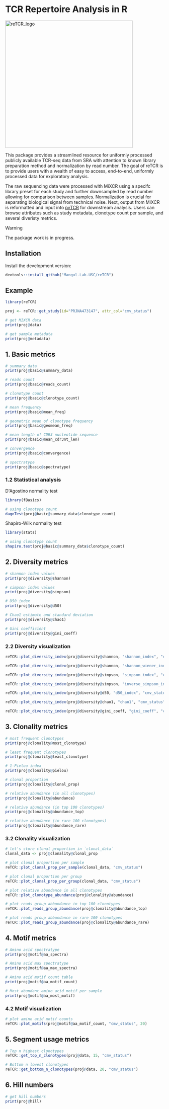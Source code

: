 # TCR Repertoire Analysis in R


<img width="405" alt="reTCR_logo" src="https://github.com/Mangul-Lab-USC/reTCR/assets/118077332/a7a21580-d8d1-49bc-ae2a-b65af1da7f37">

This package provides a streamlined resource for uniformly processed publicly available TCR-seq data from SRA with attention to known library preparation method and normalization by read number. The goal of reTCR is to provide users with a wealth of easy to access, end-to-end, uniformly processed data for exploratory analysis. 

The raw sequencing data were processed with MiXCR using a specifc library preset for each study and further downsampled by read number allowing for comparison between samples. Normalization is crucial for separating biological signal from technical noise. Next, output from MiXCR is reformatted and input into [pyTCR](https://github.com/Mangul-Lab-USC/pyTCR) for downstream analysis. Users can browse attributes such as study metadata, clonotype count per sample, and several diveristy metrics. 

> [!WARNING]
> The package work is in progress.

## Installation

Install the development version:

```r
devtools::install_github("Mangul-Lab-USC/reTCR")
```

## Example

```r
library(reTCR)

proj <- reTCR::get_study(id="PRJNA473147", attr_col="cmv_status")

# get MIXCR data
print(proj@data)

# get sample metadata
print(proj@metadata)
```

## 1. Basic metrics

```r
# summary data
print(proj@basic@summary_data)

# reads count
print(proj@basic@reads_count)

# clonotype count
print(proj@basic@clonotype_count)

# mean frequency
print(proj@basic@mean_freq)

# geometric mean of clonotype frequency
print(proj@basic@geomean_freq)

# mean length of CDR3 nucleotide sequence
print(proj@basic@mean_cdr3nt_len)

# convergence
print(proj@basic@convergence)

# spectratype
print(proj@basic@spectratype)
```

### 1.2 Statistical analysis

D'Agostino normality test

```r
library(fBasics)

# using clonotype count
dagoTest(proj@basic@summary_data$clonotype_count)
```

Shapiro-Wilk normality test

```r
library(stats)

# using clonotype count
shapiro.test(proj@basic@summary_data$clonotype_count)
```

## 2. Diversity metrics

```r
# shannon index values
print(proj@diversity@shannon)

# simpson index values
print(proj@diversity@simpson)

# D50 index
print(proj@diversity@d50)

# Chao1 estimate and standard deviation
print(proj@diversity@chao1)

# Gini coefficient
print(proj@diversity@gini_coeff)
```

### 2.2 Diversity visualization

```r
reTCR::plot_diversity_index(proj@diversity@shannon, "shannon_index", "cmv_status")

reTCR::plot_diversity_index(proj@diversity@shannon, "shannon_wiener_index", "cmv_status")

reTCR::plot_diversity_index(proj@diversity@simpson, "simpson_index", "cmv_status")

reTCR::plot_diversity_index(proj@diversity@simpson, "inverse_simpson_index", "cmv_status")

reTCR::plot_diversity_index(proj@diversity@d50, "d50_index", "cmv_status")

reTCR::plot_diversity_index(proj@diversity@chao1, "chao1", "cmv_status")

reTCR::plot_diversity_index(proj@diversity@gini_coeff, "gini_coeff", "cmv_status")
```

## 3. Clonality metrics

```r
# most frequent clonotypes
print(proj@clonality@most_clonotype)

# least frequent clonotypes
print(proj@clonality@least_clonotype)

# 1-Pielou index
print(proj@clonality@pielou)

# clonal proportion
print(proj@clonality@clonal_prop)

# relative abundance (in all clonotypes)
print(proj@clonality@abundance)

# relative abundance (in top 100 clonotypes)
print(proj@clonality@abundance_top)

# relative abundance (in rare 100 clonotypes)
print(proj@clonality@abundance_rare)
```

### 3.2 Clonality visualization

```r
# let's store clonal proportion in `clonal_data`
clonal_data <- proj@clonality@clonal_prop

# plot clonal proportion per sample
reTCR::plot_clonal_prop_per_sample(clonal_data, "cmv_status")

# plot clonal proportion per group
reTCR::plot_clonal_prop_per_group(clonal_data, "cmv_status")

# plot relative abundance in all clonotypes
reTCR::plot_clonotype_abundance(proj@clonality@abundance)

# plot reads group abbundance in top 100 clonotypes
reTCR::plot_reads_group_abundance(proj@clonality@abundance_top)

# plot reads group abbundance in rare 100 clonotypes
reTCR::plot_reads_group_abundance(proj@clonality@abundance_rare)
```

## 4. Motif metrics

```r
# Amino acid spectratype
print(proj@motif@aa_spectra)

# Amino acid max spectratype
print(proj@motif@aa_max_spectra)

# Amino acid motif count table
print(proj@motif@aa_motif_count)

# Most abundant amino acid motif per sample
print(proj@motif@aa_most_motif)
```

### 4.2 Motif visualization

```r
# plot amino acid motif counts
reTCR::plot_motifs(proj@motif@aa_motif_count, "cmv_status", 20)
```

## 5. Segment usage metrics

```r
# Top n highest clonotypes
reTCR::get_top_n_clonotypes(proj@data, 15, "cmv_status")

# Bottom n lowest clonotypes
reTCR::get_bottom_n_clonotypes(proj@data, 20, "cmv_status")
```

## 6. Hill numbers

```r
# get hill numbers
print(proj@hill)
```

